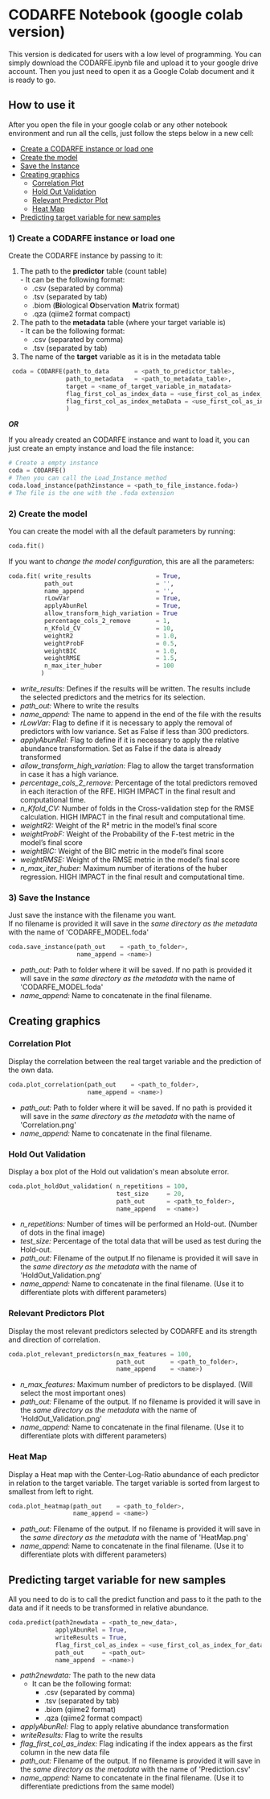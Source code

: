 # CODARFE Notebook (google colab version)
This version is dedicated for users with a low level of programming. You can simply download the CODARFE.ipynb file and upload it to your google drive account. Then you just need to open it as a Google Colab document and it is ready to go.
## How to use it

After you open the file in your google colab or any other notebook environment and run all the cells, just follow the steps below in a new cell:

* [Create a CODARFE instance or load one](#Create-a-CODARFE-instance-or-load-one)
* [Create the model](#Create-the-model)
* [Save the Instance](#Save-the-Instance)
* [Creating graphics](#Creating-graphics)
  - [Correlation Plot](#Correlation-Plot)
  - [Hold Out Validation](#Hold-Out-Validation)
  - [Relevant Predictor Plot](#Relevant-Predictor-Plot)
  - [Heat Map](#Heat-Map)
* [Predicting target variable for new samples](#Predicting-target-variable-for-new-samples)

  
### 1) Create a CODARFE instance or load one

Create the CODARFE instance by passing to it:
  1. The path to the **predictor** table (count table)  
    - It can be the following format:
       - .csv (separated by comma)
       - .tsv (separated by tab)
       - .biom (**Bi**ological **O**bservation **M**atrix format)
       - .qza (qiime2 format compact)
  2. The path to the **metadata** table (where your target variable is)  
    - It can be the following format:
       -  .csv (separated by comma)
       -  .tsv (separated by tab)
  3. The name of the **target** variable as it is in the metadata table

```python
 coda = CODARFE(path_to_data       = <path_to_predictor_table>,  
                path_to_metadata   = <path_to_metadata_table>,
                target = <name_of_target_variable_in_matadata>
                flag_first_col_as_index_data = <use_first_col_as_index_for_data_table>
                flag_first_col_as_index_metaData = <use_first_col_as_index_for_metadata_table>
                )  
```

***OR***

If you already created an CODARFE instance and want to load it, you can just create an empty instance and load the file instance:

```python
# Create a empty instance
coda = CODARFE()
# Then you can call the Load_Instance method
coda.load_instance(path2instance = <path_to_file_instance.foda>)
# The file is the one with the .foda extension 
```

### 2) Create the model

You can create the model with all the default parameters by running:
```python
coda.fit()
```

If you want to *change the model configuration*, this are all the parameters:
```python
coda.fit( write_results                  = True,
          path_out                       = '',
          name_append                    = '',
          rLowVar                        = True,
          applyAbunRel                   = True,
          allow_transform_high_variation = True
          percentage_cols_2_remove       = 1,
          n_Kfold_CV                     = 10,
          weightR2                       = 1.0,
          weightProbF                    = 0.5,
          weightBIC                      = 1.0,
          weightRMSE                     = 1.5,
          n_max_iter_huber               = 100
         )
```
* *write_results:* Defines if the results will be written. The results include the selected predictors and the metrics for its selection.
* *path_out:* Where to write the results
* *name_append:* The name to append in the end of the file with the results
* *rLowVar:* Flag to define if it is necessary to apply the removal of predictors with low variance. Set as False if less than 300 predictors.
* *applyAbunRel:* Flag to define if it is necessary to apply the relative abundance transformation. Set as False if the data is already transformed
*  *allow_transform_high_variation:* Flag to allow the target transformation in case it has a high variance.
* *percentage_cols_2_remove:* Percentage of the total predictors removed in each iteraction of the RFE. HIGH IMPACT in the final result and computational time.
* *n_Kfold_CV:* Number of folds in the Cross-validation step for the RMSE calculation. HIGH IMPACT in the final result and computational time.
* *weightR2:* Weight of the R² metric in the model’s final score
* *weightProbF:* Weight of the Probability of the F-test metric in the model’s final score
* *weightBIC:* Weight of the BIC metric in the model’s final score
* *weightRMSE:* Weight of the RMSE metric in the model’s final score
* *n_max_iter_huber:* Maximum number of iterations of the huber regression. HIGH IMPACT in the final result and computational time.
  
### 3) Save the Instance
Just save the instance with the filename you want.  
If no filename is provided it will save in the *same directory as the metadata* with the name of 'CODARFE_MODEL.foda'

```python
coda.save_instance(path_out    = <path_to_folder>,
                   name_append = <name>)
```
* *path_out:* Path to folder where it will be saved. If no path is provided it will save in the *same directory as the metadata* with the name of 'CODARFE_MODEL.foda'
* *name_append:* Name to concatenate in the final filename.

## Creating graphics

### Correlation Plot

Display the correlation between the real target variable and the prediction of the own data.
```python
coda.plot_correlation(path_out    = <path_to_folder>,
                      name_append = <name>)
```
* *path_out:* Path to folder where it will be saved. If no path is provided it will save in the *same directory as the metadata* with the name of 'Correlation.png'
* *name_append:* Name to concatenate in the final filename.
### Hold Out Validation

Display a box plot of the Hold out validation's mean absolute error.
```python
coda.plot_holdOut_validation( n_repetitions = 100,
                              test_size     = 20,
                              path_out      = <path_to_folder>,
                              name_append   = <name>)
```
* *n_repetitions:* Number of times will be performed an Hold-out.  (Number of dots in the final image)
* *test_size:* Percentage of the total data that will be used as test during the Hold-out.
* *path_out:* Filename of the output.If no filename is provided it will save in the *same directory as the metadata* with the name of 'HoldOut_Validation.png'
* *name_append:* Name to concatenate in the final filename. (Use it to differentiate plots with different parameters)

### Relevant Predictors Plot

Display the most relevant predictors selected by CODARFE and its strength and direction of correlation.
```python
coda.plot_relevant_predictors(n_max_features = 100,
                              path_out       = <path_to_folder>,
                              name_append    = <name>)
```
* *n_max_features:* Maximum number of predictors to be displayed. (Will select the most important ones)
* *path_out:* Filename of the output. If no filename is provided it will save in the *same directory as the metadata* with the name of 'HoldOut_Validation.png'
* *name_append:* Name to concatenate in the final filename. (Use it to differentiate plots with different parameters)
### Heat Map

Display a Heat map with the Center-Log-Ratio abundance of each predictor in relation to the target variable. The target variable is  sorted from largest to smallest from left to right.
```python
coda.plot_heatmap(path_out    = <path_to_folder>,
                  name_append = <name>)
```
* *path_out:* Filename of the output. If no filename is provided it will save in the *same directory as the metadata* with the name of 'HeatMap.png'
* *name_append:* Name to concatenate in the final filename. (Use it to differentiate plots with different parameters)
## Predicting target variable for new samples

All you need to do is to call the predict function and pass to it the path to the data and if it needs to be transformed in relative abundance.
```python
coda.predict(path2newdata = <path_to_new_data>,
             applyAbunRel = True,
             writeResults = True,
             flag_first_col_as_index = <use_first_col_as_index_for_data_table>,
             path_out     = <path_out>
             name_append  = <name>)
```
* *path2newdata:* The path to the new data
    - It can be the following format:
       - .csv (separated by comma)
       - .tsv (separated by tab)
       - .biom (qiime2 format)
       - .qza (qiime2 format compact)
* *applyAbunRel:* Flag to apply relative abundance transformation
* *writeResults:* Flag to write the results
* *flag_first_col_as_index:* Flag indicating if the index appears as the first column in the new data file
* *path_out:* Filename of the output. If no filename is provided it will save in the *same directory as the metadata* with the name of  'Prediction.csv'
* *name_append:* Name to concatenate in the final filename. (Use it to differentiate predictions from the same model)
